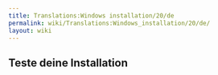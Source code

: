 ```yaml
---
title: Translations:Windows installation/20/de
permalink: wiki/Translations:Windows_installation/20/de/
layout: wiki
---
```


## Teste deine Installation
